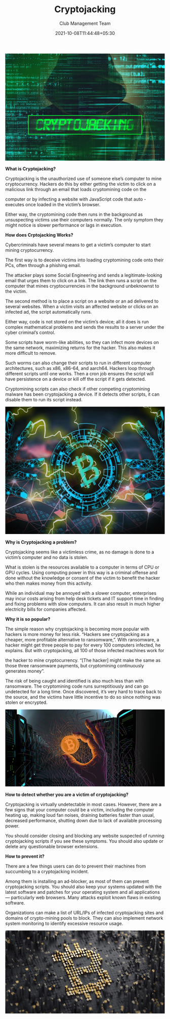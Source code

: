 ﻿---
title: "Cryptojacking"
date: 2021-10-08T11:44:48+05:30
draft: false
author: Club Management Team 
description: Cryptojacking seems like a victimless crime, as no damage is done to a victim’s computer and no data is stolen.
--- 

![> null_](/blog/blog9/1.png)

**What is Cryptojacking?**

Cryptojacking is the unauthorized use of someone else’s computer to mine cryptocurrency. Hackers do this by either getting the victim to click on a malicious link through an email that loads cryptomining code on the 

computer or by infecting a website with JavaScript code that auto -executes once loaded in the victim’s browser.

Either way, the cryptomining code then runs in the background as unsuspecting victims use their computers normally. The only symptom they might notice is slower performance or lags in execution.

**How does Crptojacking Works?**

Cybercriminals have several means to get a victim’s computer to start mining cryptocurrency.  

The first way is to deceive victims into loading cryptomining code onto their PCs, often through a phishing email.

The attacker plays some Social Engineering and sends a legitimate-looking email that urges them to click on a link. The link then runs a script on the computer that mines cryptocurrencies in the background unbeknownst to the victim. 

The second method is to place a script on a website or an ad delivered to several websites. When a victim visits an affected website or clicks on an infected ad, the script automatically runs.

Either way, code is not stored on the victim’s device; all it does is run complex mathematical problems and sends the results to a server under the cyber criminal’s control. 

Some scripts have worm-like abilities, so they can infect more devices on the same network, maximizing returns for the hacker. This also makes it more difficult to remove.  

Such worms can also change their scripts to run in different computer architectures, such as x86, x86-64, and aarch64. Hackers loop through different scripts until one works. Then a cron job ensures the script will have persistence on a device or kill off the script if it gets detected.

Cryptomining scripts can also check if other competing cryptomining malware has been cryptojacking a device. If it detects other scripts, it can disable them to run its script instead. 

![> null_](/blog/blog9/2.png)

**Why is Cryptojacking a problem?** 

Cryptojacking seems like a victimless crime, as no damage is done to a victim’s computer and no data is stolen.

What is stolen is the resources available to a computer in terms of CPU or GPU cycles. Using computing power in this way is a criminal offense and done without the knowledge or consent of the victim to benefit the hacker who then makes money from this activity.

While an individual may be annoyed with a slower computer, enterprises may incur costs arising from help desk tickets and IT support time in finding and fixing problems with slow computers. It can also result in much higher electricity bills for companies affected.

**Why it is so popular?**

The simple reason why cryptojacking is becoming more popular with hackers is more money for less risk. “Hackers see cryptojacking as a cheaper, more profitable alternative to ransomware,”. With ransomware, a hacker might get three people to pay for every 100 computers infected, he explains. But with cryptojacking, all 100 of those infected machines work for 

the hacker to mine cryptocurrency. “[The hacker] might make the same as those three ransomware payments, but cryptomining continuously generates money”. 

The risk of being caught and identified is also much less than with ransomware. The cryptomining code runs surreptitiously and can go undetected for a long time. Once discovered, it’s very hard to trace back to the source, and the victims have little incentive to do so since nothing was stolen or encrypted. 

![> null_](/blog/blog9/3.png)

**How to detect whether you are a victim of cryptojacking?**  

Cryptojacking is virtually undetectable in most cases. However, there are a few signs that your computer could be a victim, including the computer heating up, making loud fan noises, draining batteries faster than usual, decreased performance, shutting down due to lack of available processing power. 

You should consider closing and blocking any website suspected of running cryptojacking scripts if you see these symptoms. You should also update or delete any questionable browser extensions.

**How to prevent it?**  

There are a few things users can do to prevent their machines from succumbing to a cryptojacking incident.

Among them is installing an ad-blocker, as most of them can prevent cryptojacking scripts. You should also keep your systems updated with the latest software and patches for your operating system and all applications — particularly web browsers. Many attacks exploit known flaws in existing software. 

Organizations can make a list of URL/IPs of infected cryptojacking sites and domains of crypto-mining pools to block. They can also implement network system monitoring to identify excessive resource usage.

![> null_](/blog/blog9/4.png)
